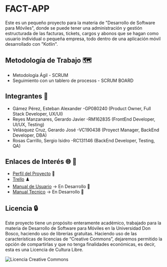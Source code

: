 
# FACT-APP

Este es un pequeño proyecto para la materia de "Desarrollo de Software para Móviles",
donde se puede tener una administración y gestión estructurada de las facturas, tickets, cargos y abonos que se hagan como usuario individual o pequeña empresa, todo dentro de una aplicación móvil desarrollado con "Kotlin".

## Metodología de Trabajo 🗺
- Metodología Ágil - SCRUM
- Seguimiento con un tablero de procesos - SCRUM BOARD

## Integrantes 🌱
- Gámez Pérez, Esteban Alexander -GP080240 (Product Owner, Full Stack Developer, UX/UI)
- Reyes Manzanares, Gerardo Javier -RM162835 (FrontEnd Developer, UI/UX, Testing)
- Velásquez Cruz, Gerardo José -VC190438 (Proyect Manager, BackEnd Developer, DBA)
- Rosas Carrillo, Sergio Isidro -RC131146 (BackEnd Developer, Testing, QA)

## Enlaces de Interés 🌐 📄
- [Perfil del Proyecto](https://drive.google.com/file/d/1hY1cYvZzR9MZxBXx2ABxc3Jo51fPzkgf/view?usp=sharing) 🧩
- [Trello](https://trello.com/invite/proyectodsm5/ATTI98151732d8b4627afa37dfa25fe53fb66EE4A440) ♟️
- [Manual de Usuario]() -> En Desarrollo 👥
- [Manual Tecnico]() -> En Desarrollo 🔧

## Licencia 🔒️
Este proyecto tiene un propósito enteramente académico, trabajado para la materia de
Desarrollo de Software para Móviles en la Universidad Don Bosco, haciendo
uso de librerías gratuitas. Haciendo uso de las características de licencias de
“Creative Commons”, dejaremos permitido la opción de compartirlas y que no tenga
finalidades económicas, es decir, esta es una Licencia de Cultura Libre.

![Licencia Creative Commons](https://user-images.githubusercontent.com/50189393/132115949-1147cee0-ea81-47a5-94e5-d87fb808a802.png)






